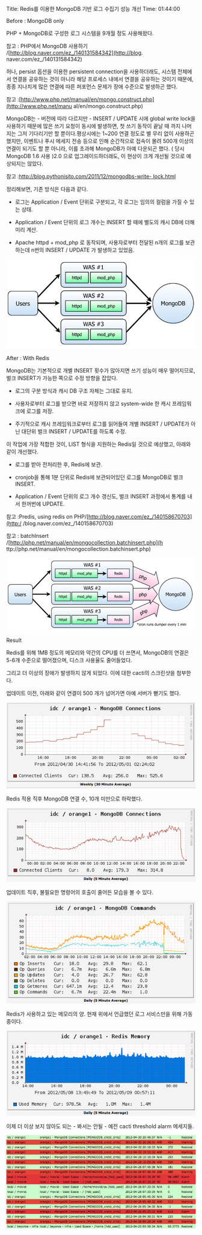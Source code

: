 Title: Redis를 이용한 MongoDB 기반 로그 수집기 성능 개선
Time: 01:44:00

Before : MongoDB only

  

PHP + MongoDB로 구성한 로그 시스템을 9개월 정도 사용해왔다.

참고 : PHP에서 MongoDB 사용하기 /[http://blog.naver.com/ez_/140131584342](http://blog.
naver.com/ez_/140131584342)

  

허나, persist 옵션을 이용한 persistent connection을 사용하더래도, 시스템 전체에서 연결을 공유하는 것이 아니라 해당
프로세스 내에서 연결을 공유하는 것이기 때문에, 종종 지나치게 많은 연결에 따른 퍼포먼스 문제가 장애 수준으로 발생하곤 했다.

참고 :[http://www.php.net/manual/en/mongo.construct.php](http://www.php.net/manu
al/en/mongo.construct.php)

  

MongoDB는 - 버전에 따라 다르지만 - INSERT / UPDATE 시에 global write lock을 사용하기 때문에 많은 쓰기
요청이 동시에 발생하면, 첫 쓰기 동작이 끝날 때 까지 나머지는 그저 기다리기만 할 뿐이다.평상시에는 1~200 연결 정도로 별 무리 없이
사용하곤 했지만, 이벤트나 푸시 메세지 전송 등으로 인해 순간적으로 접속이 몰려 500개 이상의 연결이 되기도 할 뿐 아니라, 이를 초과해
MongoDB가 아예 다운되곤 했다. ( 당시 MongoDB 1.6 사용 )2.0 으로 업그레이드하더래도, 이 현상이 크게 개선될 것으로
예상되지는 않았다.

참고 :[http://blog.pythonisito.com/2011/12/mongodbs-write-
lock.html](http://blog.pythonisito.com/2011/12/mongodbs-write-lock.html)

  

정리해보면, 기존 방식은 다음과 같다.

- 로그는 Application / Event 단위로 구분되고, 각 로그는 임의의 컬럼을 가질 수 있는 상태.

- Application / Event 단위의 로그 개수는 INSERT 할 때에 별도의 캐시 DB에 더해 미리 계산.

- Apache httpd + mod_php 로 동작되며, 사용자로부터 전달된 n개의 로그를 보관하는데 n번의 INSERT / UPDATE 가 발생하고 있었음.

  

![](Screen_Shot_2012-05-09_at_1.11.57_AM.png)

  

  

  

  

After : With Redis

  

MongoDB는 기본적으로 개별 INSERT 횟수가 많아지면 쓰기 성능이 매우 떨어지므로, 벌크 INSERT가 가능한 쪽으로 수정 방향을
잡았다.

- 로그의 구분 방식과 캐시 DB 구조 자체는 그대로 유지.

- 사용자로부터 로그를 받으면 바로 저장하지 않고 system-wide 한 캐시 프레임워크에 로그를 저장.

- 주기적으로 캐시 프레임워크로부터 로그를 읽어들여 개별 INSERT / UPDATE가 아닌 대단위 벌크 INSERT / UPDATE를 하도록 수정.

  

이 작업에 가장 적합한 것이, LIST 형식을 지원하는 Redis일 것으로 예상했고, 아래와 같이 개선했다.

- 로그를 받아 전처리한 후, Redis에 보관.

- cronjob을 통해 1분 단위로 Redis에 보관되어있던 로그를 MongoDB로 벌크 INSERT.

- Application / Event 단위의 로그 개수 갱신도, 벌크 INSERT 과정에서 통계를 내서 한꺼번에 UPDATE.

  

참고 :Predis, using redis on PHP/[http://blog.naver.com/ez_/140158670703](http:/
/blog.naver.com/ez_/140158670703)

참고 : batchInsert /[http://php.net/manual/en/mongocollection.batchinsert.php](h
ttp://php.net/manual/en/mongocollection.batchinsert.php)

  

![](Screen_Shot_2012-05-09_at_1.17.12_AM.png)

  

  

Result

  

Redis를 위해 1MB 정도의 메모리와 약간의 CPU를 더 쓰면서, MongoDB의 연결은 5-6개 수준으로 떨어졌으며, 디스크 사용율도
줄어들었다.

그리고 더 이상의 장애가 발생하지 않게 되었다. 이에 대한 cacti의 스크린샷을 첨부한다.

  

업데이트 이전, 아래와 같이 연결이 500 개가 넘어가면 아예 서버가 뻗기도 했다.

![](Screen_Shot_2012-05-05_at_1.31.04_AM.png)

  

Redis 적용 직후 MongoDB 연결 수, 10개 미만으로 하락했다.

![](Screen_Shot_2012-05-04_at_10.59.51_PM.png)

  

업데이트 직후, 불필요한 명령어의 호출이 줄어든 모습을 볼 수 있다.

![](Screen_Shot_2012-05-05_at_1.30.47_AM.png)

  

Redis가 사용하고 있는 메모리의 양. 현재 위에서 언급했던 로그 서비스만을 위해 가동중이다.

![](Screen_Shot_2012-05-09_at_1.28.06_AM.png)

  

  

이제 더 이상 보지 않아도 되는 - 봐서는 안될 - 예전 cacti threshold alarm 메세지들.

![](Screen_Shot_2012-05-09_at_1.59.21_PM.png)

